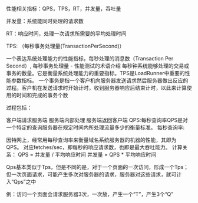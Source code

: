 性能相关指标：QPS，TPS，RT，并发量，吞吐量


并发量：系统能同时处理的请求数

RT：响应时间，处理一次请求所需要的平均处理时间

  
TPS: （每秒事务处理量(TransactionPerSecond)）

一个表达系统处理能力的性能指标，每秒处理的消息数（Transaction Per Second）, 
每秒事务处理量 - 性能测试的术语介绍 
每秒钟系统能够处理的交易或事务的数量。它是衡量系统处理能力的重要指标。TPS是LoadRunner中重要的性能参数指标。 
一个事务是指一个客户机向服务器发送请求然后服务器做出反应的过程。客户机在发送请求时开始计时，收到服务器响应后结束计时，以此来计算使用的时间和完成的事务个数

过程包括：

客户端请求服务端
服务端内部处理
服务端返回客户端
QPS:每秒查询率QPS是对一个特定的查询服务器在规定时间内所处理流量多少的衡量标准。 
每秒查询率:

因特网上，经常用每秒查询率来衡量域名系统服务器的机器的性能，其即为QPS。 
对应fetches/sec，即每秒的响应请求数，也即是最大吞吐能力。 
计算关系： 
QPS = 并发量 / 平均响应时间 
并发量 = QPS * 平均响应时间

Qps基本类似于Tps，但是不同的是，对于一个页面的一次访问，形成一个Tps；但一次页面请求，可能产生多次对服务器的请求，服务器对这些请求，就可计入“Qps”之中

例：访问一个页面会请求服务器3次，一次放，产生一个“T”，产生3个“Q”
